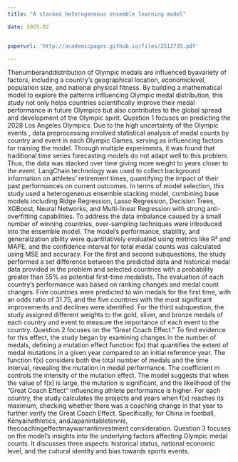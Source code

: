 ```yaml
---
title: "A stacked heterogeneous ensemble learning model"

date: 2025-02


paperurl: 'http://academicpages.github.io/files/2512735.pdf'

---
```

 Thenumberanddistribution of Olympic medals are influenced byavariety of factors, including
 a country’s geographical location, economiclevel, population size, and national physical fitness. By
 building a mathematical model to explore the patterns influencing Olympic medal distribution, this
 study not only helps countries scientifically improve their medal performance in future Olympics
 but also contributes to the global spread and development of the Olympic spirit.
 Question 1 focuses on predicting the 2028 Los Angeles Olympics. Due to the high uncertainty
 of the Olympic events , data preprocessing involved statistical analysis of medal counts by country
 and event in each Olympic Games, serving as influencing factors for training the model. Through
 multiple experiments, it was found that traditional time series forecasting models do not adapt
 well to this problem. Thus, the data was stacked over time giving more weight to years closer
 to the event. LangChain technology was used to collect background information on athletes’
 retirement times, quantifying the impact of their past performances on current outcomes. In
 terms of model selection, this study used a heterogeneous ensemble stacking model, combining
 base models including Ridge Regression, Lasso Regression, Decision Trees, XGBoost, Neural
 Networks, and Multi-linear Regression with strong anti-overfitting capabilities. To address the
 data imbalance caused by a small number of winning countries, over-sampling techniques were
 introduced into the ensemble model. The model’s performance, stability, and generalization ability
 were quantitatively evaluated using metrics like R² and MAPE, and the confidence interval for total
 medal counts was calculated using MSE and accuracy. For the first and second subquestions,
 the study performed a set difference between the predicted data and historical medal data provided
 in the problem and selected countries with a probability greater than 55% as potential first-time
 medalists. The evaluation of each country’s performance was based on ranking changes and
 medal count changes. Five countries were predicted to win medals for the first time, with an odds
 ratio of 31.75, and the five countries with the most significant improvements and declines were
 identified. For the third subquestion, the study assigned different weights to the gold, silver, and
 bronze medals of each country and event to measure the importance of each event to the country.
 Question 2 focuses on the ”Great Coach Effect.” To find evidence for this effect, the study
 began by examining changes in the number of medals, defining a mutation effect function f(x)
 that quantifies the extent of medal mutations in a given year compared to an initial reference year.
 The function f(x) considers both the total number of medals and the time interval, revealing the
 mutation in medal performance. The coefficient m controls the intensity of the mutation effect. The
 model suggests that when the value of f(x) is large, the mutation is significant, and the likelihood
 of the ”Great Coach Effect” influencing athlete performance is higher. For each country, the study
 calculates the projects and years when f(x) reaches its maximum, checking whether there was a
 coaching change in that year to further verify the Great Coach Effect. Specifically, for China in
 football, Kenyainathletics, andJapanintabletennis, thecoachingeffectmaywarrantinvestment
 consideration.
 Question 3 focuses on the model’s insights into the underlying factors affecting Olympic medal
 counts. It discusses three aspects: historical status, national economic level, and the cultural
 identity and bias towards sports events.
